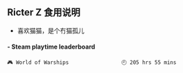 ## Ricter Z 食用说明
- 喜欢猫猫，是个冇猫孤儿

<!-- steam-box start -->
#### - Steam playtime leaderboard
```text
🎮 World of Warships                 🕘 205 hrs 55 mins
```
<!-- Powered by https://github.com/YouEclipse/steam-box . -->
<!-- steam-box end -->
